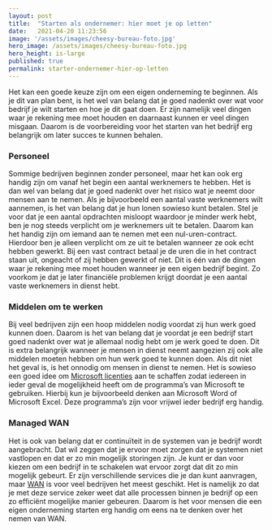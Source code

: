 ```yaml
---
layout: post
title:  "Starten als ondernemer: hier moet je op letten"
date:   2021-04-20 11:23:56
image: '/assets/images/cheesy-bureau-foto.jpg'
hero_image: /assets/images/cheesy-bureau-foto.jpg
hero_height: is-large
published: true
permalink: starter-ondernemer-hier-op-letten
---
```


Het kan een goede keuze zijn om een eigen onderneming te beginnen. Als je dit van plan bent, is het wel van belang dat je goed nadenkt over wat voor bedrijf je wilt starten en hoe je dit gaat doen. Er zijn namelijk veel dingen waar je rekening mee moet houden en daarnaast kunnen er veel dingen misgaan. Daarom is de voorbereiding voor het starten van het bedrijf erg belangrijk om later succes te kunnen behalen. 

### Personeel

Sommige bedrijven beginnen zonder personeel, maar het kan ook erg handig zijn om vanaf het begin een aantal werknemers te hebben. Het is dan wel van belang dat je goed nadenkt over het risico wat je neemt door mensen aan te nemen. Als je bijvoorbeeld een aantal vaste werknemers wilt aannemen, is het van belang dat je hun lonen sowieso kunt betalen. Stel je voor dat je een aantal opdrachten misloopt waardoor je minder werk hebt, ben je nog steeds verplicht om je werknemers uit te betalen. Daarom kan het handig zijn om iemand aan te nemen met een nul-uren-contract. Hierdoor ben je alleen verplicht om ze uit te betalen wanneer ze ook echt hebben gewerkt. Bij een vast contract betaal je de uren die in het contract staan uit, ongeacht of zij hebben gewerkt of niet. Dit is één van de dingen waar je rekening mee moet houden wanneer je een eigen bedrijf begint. Zo voorkom je dat je later financiële problemen krijgt doordat je een aantal vaste werknemers in dienst hebt. 

### Middelen om te werken

Bij veel bedrijven zijn een hoop middelen nodig voordat zij hun werk goed kunnen doen. Daarom is het van belang dat je voordat je een bedrijf start goed nadenkt over wat je allemaal nodig hebt om je werk goed te doen. Dit is extra belangrijk wanneer je mensen in dienst neemt aangezien zij ook alle middelen moeten hebben om hun werk goed te kunnen doen. Als dit niet het geval is, is het onnodig om mensen in dienst te nemen. Het is sowieso een goed idee om [Microsoft licenties](https://www.breedband.nl/microsoft-licenties/) aan te schaffen zodat iedereen in ieder geval de mogelijkheid heeft om de programma’s van Microsoft te gebruiken. Hierbij kun je bijvoorbeeld denken aan Microsoft Word of Microsoft Excel. Deze programma’s zijn voor vrijwel ieder bedrijf erg handig. 

### Managed WAN

Het is ook van belang dat er continuïteit in de systemen van je bedrijf wordt aangebracht. Dat wil zeggen dat je ervoor moet zorgen dat je systemen niet vastlopen en dat er zo min mogelijk storingen zijn. Je kunt er dan voor kiezen om een bedrijf in te schakelen wat ervoor zorgt dat dit zo min mogelijk gebeurt. Er zijn verschillende services die je dan kunt aanvragen, maar [WAN](https://www.breedband.nl/managed-wan/) is voor veel bedrijven het meest geschikt. Het is namelijk zo dat je met deze service zeker weet dat alle processen binnen je bedrijf op een zo efficiënt mogelijke manier gebeuren. Daarom is het voor mensen die een eigen onderneming starten erg handig om eens na te denken over het nemen van WAN.


